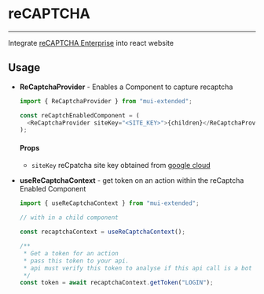 # reCAPTCHA

---

Integrate [reCAPTCHA Enterprise](https://cloud.google.com/recaptcha-enterprise) into react website

## Usage

- **ReCaptchaProvider** - Enables a Component to capture recaptcha

  ```typescript
  import { ReCaptchaProvider } from "mui-extended";

  const reCaptchEnabledComponent = (
    <ReCaptchaProvider siteKey="<SITE_KEY>">{children}</ReCaptchaProvider>
  );
  ```

  #### Props

  - `siteKey` reCpatcha site key obtained from [google cloud](https://cloud.google.com/recaptcha-enterprise/docs/create-key)

- **useReCaptchaContext** - get token on an action within the reCaptcha Enabled Component

  ```typescript
  import { useReCaptchaContext } from "mui-extended";

  // with in a child component

  const recaptchaContext = useReCaptchaContext();

  /**
   * Get a token for an action
   * pass this token to your api.
   * api must verify this token to analyse if this api call is a bot or human
   */
  const token = await recaptchaContext.getToken("LOGIN");
  ```
